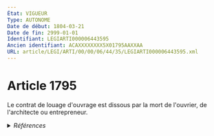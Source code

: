 ```yaml
---
État: VIGUEUR
Type: AUTONOME
Date de début: 1804-03-21
Date de fin: 2999-01-01
Identifiant: LEGIARTI000006443595
Ancien identifiant: ACAXXXXXXXX5X01795AAXXAA
URL: article/LEGI/ARTI/00/00/06/44/35/LEGIARTI000006443595.xml
---
```


<h1>Article 1795</h1>

Le contrat de louage d'ouvrage est dissous par la mort de l'ouvrier, de
l'architecte ou entrepreneur.


<details>
  <summary><em>Références</em></summary>

  <h2>Références faites par l'article</h2>
  
  <ul>
    <li>
      2999-01-01 TXT_ASSOCIE source <a href="https://legal.tricoteuses.fr//redirection/LEGITEXT000006070721?vers=git&vers=legifrance">Code civil VIGUEUR</a>
    </li>
    <li>
      CODIFICATION source Loi 1804-03-07
    </li>
    <li>
      CREATION source Loi 1804-03-07 promulguée le 17 mars 1804
    </li>
  </ul>
</details>
